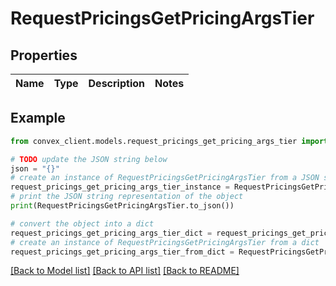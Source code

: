 # RequestPricingsGetPricingArgsTier


## Properties

Name | Type | Description | Notes
------------ | ------------- | ------------- | -------------

## Example

```python
from convex_client.models.request_pricings_get_pricing_args_tier import RequestPricingsGetPricingArgsTier

# TODO update the JSON string below
json = "{}"
# create an instance of RequestPricingsGetPricingArgsTier from a JSON string
request_pricings_get_pricing_args_tier_instance = RequestPricingsGetPricingArgsTier.from_json(json)
# print the JSON string representation of the object
print(RequestPricingsGetPricingArgsTier.to_json())

# convert the object into a dict
request_pricings_get_pricing_args_tier_dict = request_pricings_get_pricing_args_tier_instance.to_dict()
# create an instance of RequestPricingsGetPricingArgsTier from a dict
request_pricings_get_pricing_args_tier_from_dict = RequestPricingsGetPricingArgsTier.from_dict(request_pricings_get_pricing_args_tier_dict)
```
[[Back to Model list]](../README.md#documentation-for-models) [[Back to API list]](../README.md#documentation-for-api-endpoints) [[Back to README]](../README.md)


